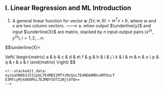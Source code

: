 ## I. Linear Regression and ML Introduction
1. A general linear function for vector **x**: $f(x;w,b) =w^Tx+b$, where $w$ and $x$ are two column vectors.
---> a. when output $\underline{y}$ and input $\underline{X}$ are matrix, stacked by $n$ input-output pairs $(x^{(i)},y^{(i)}), i = 1,2,...n$:

$$\underline{X}=

\left(
 \begin{matrix}
   a & b & c & d & e\\
   f & g & h & i & j \\
   k & l & m & n & o \\
   p & q & r & s & t
  \end{matrix} 
\right)
$$
```
<!--stackedit_data:
eyJoaXN0b3J5IjpbLTE4MDI2MTYzMzQsLTE4NDA0MDc4MTUsLT
E3MTcyMjk0ODMsLTE3MDY5OTI2NjldfQ==
-->